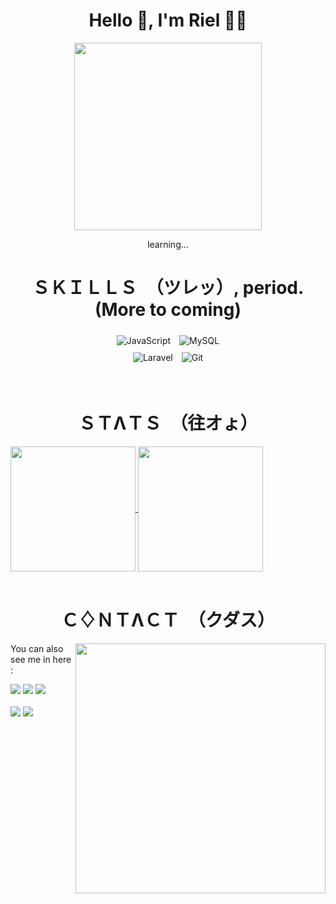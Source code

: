 <h1 align="center">Hello 💠, I'm Riel 🙋‍♂️</h1>
<p align = "center">
  <img src = "https://media.tenor.com/YwHt39jvC2oAAAAC/mashu-kyrielight-fate.gif" width="300">
</p>

  <p align = "center">learning...<br></p>

<h1 align="center">ＳＫＩＬＬＳ　（ツレッ）, period. (More to coming)</h1>
<p align="center">
  <img style="margin: 5px" src="https://img.shields.io/badge/javascript-%23323330.svg?style=for-the-badge&logo=javascript&logoColor=%23F7DF1E" alt="JavaScript"/>
  <img style="margin: 5px" src="https://img.shields.io/badge/mysql-4479A1.svg?style=for-the-badge&logo=mysql&logoColor=white" alt="MySQL"/> <br>
  <img style="margin: 5px" src="https://img.shields.io/badge/laravel-%23FF2D20.svg?style=for-the-badge&logo=laravel&logoColor=white" alt="Laravel"/> 
  <img style="margin: 5px" src="https://img.shields.io/badge/git-%23F05033.svg?style=for-the-badge&logo=git&logoColor=white" alt="Git"/>
</p>
<br>


<h1 align="center">ＳＴΛＴＳ　（往オょ）</h1>
<a href="https://github.com/aldinpramudya/github-readme-stats">
  <img height=200 align="center" src="https://github-readme-stats.vercel.app/api?username=aldinpramudya&show_icons=true&theme=dracula&rank_icon=github&custom_title=GitLogs" />
</a>
<a href="https://github.com/aldinpramudya/convoychat">
  <img height=200 align="center" src="https://github-readme-stats.vercel.app/api/top-langs?username=aldinpramudya&layout=compact&langs_count=8&card_width=320&theme=dracula" />
</a>
<br><br>

<h1 align="center">Ｃ♢ＮＴΛＣＴ　（クダス）</h1>
<img align="right" width="400" src="https://media1.tenor.com/m/OOgv_qDt_8gAAAAC/anime-goldentime.gif" />

You can also see me in here : 

[![](https://img.shields.io/badge/github-%23121011.svg?style=for-the-badge&logo=github&logoColor=white)](https://github.com/aldinpramudya)
[![](https://img.shields.io/badge/Discord-%235865F2.svg?style=for-the-badge&logo=discord&logoColor=white)](http://discordapp.com/users/742890878984650822)
[![](https://img.shields.io/badge/linkedin-%230077B5.svg?style=for-the-badge&logo=linkedin&logoColor=white)](https://www.linkedin.com/in/aldinarielpramudya/)
<br><br>
[![](https://img.shields.io/badge/Gmail-D14836?style=for-the-badge&logo=gmail&logoColor=white)](mailto:aldinarielpramudya@gmail.com)
[![](https://img.shields.io/badge/Instagram-%23E4405F.svg?style=for-the-badge&logo=Instagram&logoColor=white)](https://www.instagram.com/arcuied__/)



